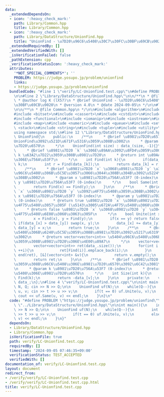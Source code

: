 ```yaml
---
data:
  _extendedDependsOn:
  - icon: ':heavy_check_mark:'
    path: Library/Common.hpp
    title: Library/Common.hpp
  - icon: ':heavy_check_mark:'
    path: Library/DataStructure/UnionFind.hpp
    title: "UnionFind - \u7D20\u96C6\u5408\u30C7\u30FC\u30BF\u69CB\u9020"
  _extendedRequiredBy: []
  _extendedVerifiedWith: []
  _isVerificationFailed: false
  _pathExtension: cpp
  _verificationStatusIcon: ':heavy_check_mark:'
  attributes:
    '*NOT_SPECIAL_COMMENTS*': ''
    PROBLEM: https://judge.yosupo.jp/problem/unionfind
    links:
    - https://judge.yosupo.jp/problem/unionfind
  bundledCode: "#line 1 \"verify/LC-Unionfind.test.cpp\"\n#define PROBLEM \"https://judge.yosupo.jp/problem/unionfind\"\
    \n\n#line 2 \"Library/DataStructure/UnionFind.hpp\"\n\n/**\n * @file UnionFind.hpp\n\
    \ * @author log K (lX57)\n * @brief UnionFind - \u7D20\u96C6\u5408\u30C7\u30FC\
    \u30BF\u69CB\u9020\n * @version 4.0\n * @date 2024-09-05\n */\n\n#line 2 \"Library/Common.hpp\"\
    \n\n/**\n * @file Common.hpp\n */\n\n#include <algorithm>\n#include <array>\n\
    #include <bitset>\n#include <cassert>\n#include <cstdint>\n#include <deque>\n\
    #include <functional>\n#include <iomanip>\n#include <iostream>\n#include <limits>\n\
    #include <map>\n#include <numeric>\n#include <queue>\n#include <set>\n#include\
    \ <stack>\n#include <string>\n#include <tuple>\n#include <utility>\n#include <vector>\n\
    using namespace std;\n#line 12 \"Library/DataStructure/UnionFind.hpp\"\n\nclass\
    \ UnionFind{\n    public:\n    /**\n     * @brief \u8981\u7D20\u6570 `size` \u3067\
    UnionFind\u3092\u521D\u671F\u5316\u3059\u308B\u3002\n     * @param size \u8981\
    \u7D20\u6570\n     */\n    UnionFind(int size) : data_(size, -1){}\n\n    /**\n\
    \     * @brief \u8981\u7D20 `k` \u306E\u89AA\u3092\u8FD4\u3059\u3002\n     * @param\
    \ k \u63A2\u7D22\u3059\u308B\u8981\u7D20\n     * @return int \u89AA\u8981\u7D20\
    \u306E\u756A\u53F7\n     */\n    int Find(int k){\n        if(data_[k] < 0) return\
    \ k;\n        int r = Find(data_[k]);\n        return data_[k] = r;\n    }\n\n\
    \    /**\n     * @brief \u8981\u7D20 `x` \u3068\u8981\u7D20 `y` \u304C\u540C\u3058\
    \u96C6\u5408\u306B\u5C5E\u3057\u3066\u3044\u308B\u304B\u3092\u5224\u5B9A\u3059\
    \u308B\u3002\n     * @param x \u8981\u7D20\u756A\u53F7 (0-index)\n     * @param\
    \ y \u8981\u7D20\u756A\u53F7 (0-index)\n     */\n    bool Same(int x, int y){\n\
    \        return Find(x) == Find(y);\n    }\n\n    /**\n     * @brief \u8981\u7D20\
    \ `x` \u3068\u8981\u7D20 `y` \u3092\u4F75\u5408\u3059\u308B\u3002\n     * @param\
    \ x \u8981\u7D20\u756A\u53F7 (0-index)\n     * @param y \u8981\u7D20\u756A\u53F7\
    \ (0-index)\n     * @return true \u8981\u7D20 `x` \u3068\u8981\u7D20 `y` \u3092\
    \u4F75\u5408\u3057\u305F (\u5143\u3005\u672A\u4F75\u5408\u3060\u3063\u305F)\n\
    \     * @return false \u8981\u7D20 `x` \u3068\u8981\u7D20 `y` \u304C\u65E2\u306B\
    \u4F75\u5408\u6E08\u3060\u3063\u305F\n     */\n    bool Unite(int x, int y){\n\
    \        x = Find(x), y = Find(y);\n        if(x == y) return false;\n       \
    \ if(data_[x] > data_[y]) swap(x, y);\n        data_[x] += data_[y];\n       \
    \ data_[y] = x;\n        return true;\n    }\n\n    /**\n     * @brief \u5404\u96C6\
    \u5408\u306B\u6240\u5C5E\u3059\u308B\u8981\u7D20\u3092\u5217\u6319\u3059\u308B\
    \u3002\n     * @return vector<vector<int>> \u5404\u96C6\u5408\u306B\u6240\u5C5E\
    \u3059\u308B\u8981\u7D20\u306E\u4E00\u89A7\n     */\n    vector<vector<int>> Group(){\n\
    \        vector<vector<int>> ret(data_.size());\n        for(int i = 0; i < data_.size();\
    \ ++i){\n            ret[Find(i)].emplace_back(i);\n        }\n        ret.erase(remove_if(begin(ret),\
    \ end(ret), [&](vector<int> &v){\n            return v.empty();\n        }), end(ret));\n\
    \        return ret;\n    }\n\n    /**\n     * @brief \u8981\u7D20 `k` \u304C\u5C5E\
    \u3059\u308B\u96C6\u5408\u306E\u8981\u7D20\u6570\u3092\u6C42\u3081\u308B\u3002\
    \n     * @param k \u8981\u7D20\u756A\u53F7 (0-index)\n     * @return int \u96C6\
    \u5408\u306E\u8981\u7D20\u6570\n     */\n    int Size(int k){\n        int v =\
    \ Find(k);\n        return -data_[v];\n    }\n\n    private:\n    vector<int>\
    \ data_;\n};\n#line 4 \"verify/LC-Unionfind.test.cpp\"\n\nint main(){\n    int\
    \ N, Q; cin >> N >> Q;\n\n    UnionFind uf(N);\n    while(Q--){\n        int t,\
    \ u, v; cin >> t >> u >> v;\n        if(t == 0) uf.Unite(u, v);\n        else\
    \ cout << uf.Same(u, v) << endl;\n    }\n}\n"
  code: "#define PROBLEM \"https://judge.yosupo.jp/problem/unionfind\"\n\n#include\
    \ \"../Library/DataStructure/UnionFind.hpp\"\n\nint main(){\n    int N, Q; cin\
    \ >> N >> Q;\n\n    UnionFind uf(N);\n    while(Q--){\n        int t, u, v; cin\
    \ >> t >> u >> v;\n        if(t == 0) uf.Unite(u, v);\n        else cout << uf.Same(u,\
    \ v) << endl;\n    }\n}"
  dependsOn:
  - Library/DataStructure/UnionFind.hpp
  - Library/Common.hpp
  isVerificationFile: true
  path: verify/LC-Unionfind.test.cpp
  requiredBy: []
  timestamp: '2024-09-05 07:46:35+09:00'
  verificationStatus: TEST_ACCEPTED
  verifiedWith: []
documentation_of: verify/LC-Unionfind.test.cpp
layout: document
redirect_from:
- /verify/verify/LC-Unionfind.test.cpp
- /verify/verify/LC-Unionfind.test.cpp.html
title: verify/LC-Unionfind.test.cpp
---
```

